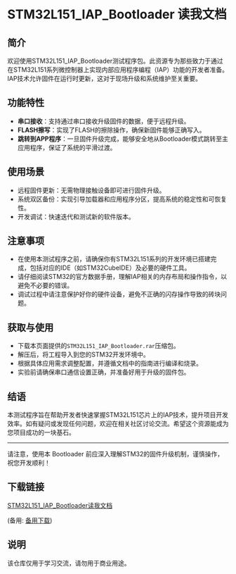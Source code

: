 # STM32L151_IAP_Bootloader 读我文档

## 简介

欢迎使用STM32L151_IAP_Bootloader测试程序包。此资源专为那些致力于通过在STM32L151系列微控制器上实现内部应用程序编程（IAP）功能的开发者准备。IAP技术允许固件在运行时更新，这对于现场升级和系统维护至关重要。

## 功能特性

- **串口接收**：支持通过串口接收升级固件的数据，便于远程升级。
- **FLASH擦写**：实现了FLASH的擦除操作，确保新固件能够正确写入。
- **跳转到APP程序**：一旦固件升级完成，能够安全地从Bootloader模式跳转至主应用程序，保证了系统的平滑过渡。

## 使用场景

- 远程固件更新：无需物理接触设备即可进行固件升级。
- 系统双区备份：实现引导加载器和应用程序分区，提高系统的稳定性和可恢复性。
- 开发调试：快速迭代和测试新的软件版本。

## 注意事项

- 在使用本测试程序之前，请确保你有STM32L151系列的开发环境已搭建完成，包括对应的IDE（如STM32CubeIDE）及必要的硬件工具。
- 请仔细阅读STM32的官方数据手册，理解IAP相关的内存布局和操作指令，以避免不必要的错误。
- 调试过程中请注意保护好你的硬件设备，避免不正确的闪存操作导致的砖块问题。

## 获取与使用

- 下载本页面提供的`STM32L151_IAP_Bootloader.rar`压缩包。
- 解压后，将工程导入到您的STM32开发环境中。
- 根据具体应用需求调整配置，并遵循文档中的指南进行编译和烧录。
- 实验前请确保串口通信设置正确，并准备好用于升级的固件包。

## 结语

本测试程序旨在帮助开发者快速掌握STM32L151芯片上的IAP技术，提升项目开发效率。如有疑问或发现任何问题，欢迎在相关社区讨论交流。希望这个资源能成为您项目成功的一块基石。

---

请注意，使用本 Bootloader 前应深入理解STM32的固件升级机制，谨慎操作，祝您开发顺利！

## 下载链接
[STM32L151_IAP_Bootloader读我文档](https://pan.quark.cn/s/eac76eeaa568) 

(备用: [备用下载](https://pan.baidu.com/s/1_dSC0_osZBDTZPaKOo1VzA?pwd=1234))

## 说明

该仓库仅用于学习交流，请勿用于商业用途。
